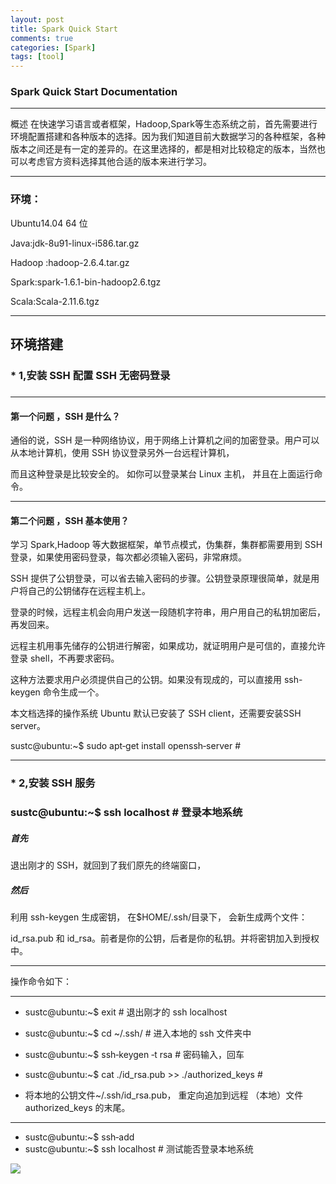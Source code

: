 ```yaml
---
layout: post
title: Spark Quick Start
comments: true
categories: [Spark]
tags: [tool]
---
```


<h3>Spark Quick Start Documentation</h3>

---
概述
在快速学习语言或者框架，Hadoop,Spark等生态系统之前，首先需要进行环境配置搭建和各种版本的选择。因为我们知道目前大数据学习的各种框架，各种版本之间还是有一定的差异的。在这里选择的，都是相对比较稳定的版本，当然也可以考虑官方资料选择其他合适的版本来进行学习。

---
<h3>环境：</h3>
Ubuntu14.04 64 位   

Java:jdk-8u91-linux-i586.tar.gz  

Hadoop :hadoop-2.6.4.tar.gz  

Spark:spark-1.6.1-bin-hadoop2.6.tgz  

Scala:Scala-2.11.6.tgz  

---

<h2>环境搭建</h2>

<h3>* 1,安装 SSH 配置 SSH 无密码登录<h3>

---

<h4>第一个问题 ，SSH 是什么？</h4>
通俗的说，SSH 是一种网络协议，用于网络上计算机之间的加密登录。用户可以从本地计算机，使用 SSH 协议登录另外一台远程计算机，   

而且这种登录是比较安全的。 如你可以登录某台 Linux 主机， 并且在上面运行命令。

---

<h4>第二个问题 ，SSH 基本使用？</h4>

学习 Spark,Hadoop 等大数据框架，单节点模式，伪集群，集群都需要用到 SSH 登录，如果使用密码登录，每次都必须输入密码，非常麻烦。  

SSH 提供了公钥登录，可以省去输入密码的步骤。公钥登录原理很简单，就是用户将自己的公钥储存在远程主机上。  

登录的时候，远程主机会向用户发送一段随机字符串，用户用自己的私钥加密后，再发回来。    

远程主机用事先储存的公钥进行解密，如果成功，就证明用户是可信的，直接允许登录 shell，不再要求密码。  

这种方法要求用户必须提供自己的公钥。如果没有现成的，可以直接用 ssh-keygen 命令生成一个。  

本文档选择的操作系统 Ubuntu 默认已安装了 SSH client，还需要安装SSH server。  

sustc@ubuntu:~$ sudo apt‐get install openssh‐server #  

---

<h3>* 2,安装 SSH 服务<h3>  

sustc@ubuntu:~$ ssh localhost # 登录本地系统

<h5>首先</h5>  

退出刚才的 SSH，就回到了我们原先的终端窗口，

<h5>然后</h5>
利用 ssh-keygen 生成密钥， 在$HOME/.ssh/目录下， 会新生成两个文件：  

id_rsa.pub 和 id_rsa。前者是你的公钥，后者是你的私钥。并将密钥加入到授权中。

---

操作命令如下：

---

* sustc@ubuntu:~$ exit # 退出刚才的 ssh localhost
* sustc@ubuntu:~$ cd ~/.ssh/ # 进入本地的 ssh 文件夹中
* sustc@ubuntu:~$ ssh‐keygen ‐t rsa # 密码输入，回车
* sustc@ubuntu:~$ cat ./id_rsa.pub >> ./authorized_keys #  

* 将本地的公钥文件~/.ssh/id_rsa.pub， 重定向追加到远程 （本地）文件 authorized_keys 的末尾。

---

* sustc@ubuntu:~$ ssh‐add
* sustc@ubuntu:~$ ssh localhost # 测试能否登录本地系统  


![](http://ockqhxx9g.bkt.clouddn.com/longmao.jpg)

